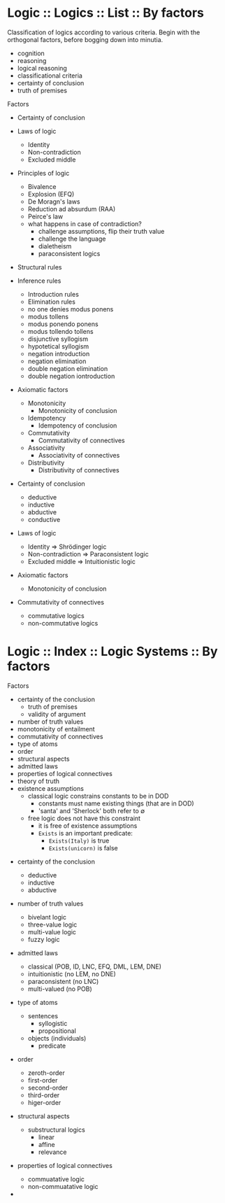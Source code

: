 # Logic :: Logics :: List :: By factors

Classification of logics according to various criteria. Begin with the orthogonal factors, before bogging down into minutia.

- cognition
- reasoning
- logical reasoning
- classificational criteria
- certainty of conclusion
- truth of premises


Factors
- Certainty of conclusion
- Laws of logic
  - Identity
  - Non-contradiction
  - Excluded middle
- Principles of logic
  - Bivalence
  - Explosion (EFQ)
  - De Moragn's laws
  - Reduction ad absurdum (RAA)
  - Peirce's law
  - what happens in case of contradiction?
    - challenge assumptions, flip their truth value
    - challenge the language
    - dialetheism
    - paraconsistent logics
- Structural rules
- Inference rules
  - Introduction rules
  - Elimination rules
  - no one denies modus ponens
  - modus tollens
  - modus ponendo ponens
  - modus tollendo tollens
  - disjunctive syllogism
  - hypotetical syllogism
  - negation introduction
  - negation elimination
  - double negation elimination
  - double negation iontroduction
- Axiomatic factors
  - Monotonicity
    - Monotonicity of conclusion
  - Idempotency
    - Idempotency of conclusion
  - Commutativity
    - Commutativity of connectives
  - Associativity
    - Associativity of connectives
  - Distributivity
    - Distributivity of connectives


- Certainty of conclusion
  - deductive
  - inductive
  - abductive
  - conductive

- Laws of logic
  - Identity           ⇒ Shrödinger logic
  - Non-contradiction  ⇒ Paraconsistent logic
  - Excluded middle    ⇒ Intuitionistic logic


- Axiomatic factors
  - Monotonicity of conclusion


- Commutativity of connectives
  - commutative logics
  - non-commutative logics

# Logic :: Index :: Logic Systems :: By factors

Factors
- certainty of the conclusion
  - truth of premises
  - validity of argument
- number of truth values
- monotonicity of entailment
- commutativity of connectives
- type of atoms
- order
- structural aspects
- admitted laws
- properties of logical connectives
- theory of truth
- existence assumptions
  - classical logic constrains constants to be in DOD
    - constants must name existing things (that are in DOD)
    - 'santa' and 'Sherlock' both refer to ∅
  - free logic does not have this constraint
    - it is free of existence assumptions
    - `Exists` is an important predicate:
      - `Exists(Italy)` is true
      - `Exists(unicorn)` is false



* certainty of the conclusion
  - deductive
  - inductive
  - abductive

* number of truth values
  - bivelant logic
  - three-value logic
  - multi-value logic
  - fuzzy logic

* admitted laws
  - classical (POB, ID, LNC, EFQ, DML, LEM, DNE)
  - intuitionistic (no LEM, no DNE)
  - paraconsistent (no LNC)
  - multi-valued (no POB)

* type of atoms
  - sentences
    - syllogistic
    - propositional
  - objects (individuals)
    - predicate

* order
  - zeroth-order
  - first-order
  - second-order
  - third-order
  - higer-order

* structural aspects
  - substructural logics
    - linear
    - affine
    - relevance

* properties of logical connectives
  - commuatative logic
  - non-commuatative logic

* 
